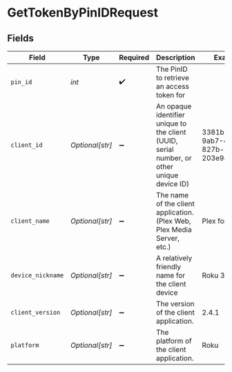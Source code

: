 # GetTokenByPinIDRequest


## Fields

| Field                                                                                      | Type                                                                                       | Required                                                                                   | Description                                                                                | Example                                                                                    |
| ------------------------------------------------------------------------------------------ | ------------------------------------------------------------------------------------------ | ------------------------------------------------------------------------------------------ | ------------------------------------------------------------------------------------------ | ------------------------------------------------------------------------------------------ |
| `pin_id`                                                                                   | *int*                                                                                      | :heavy_check_mark:                                                                         | The PinID to retrieve an access token for                                                  |                                                                                            |
| `client_id`                                                                                | *Optional[str]*                                                                            | :heavy_minus_sign:                                                                         | An opaque identifier unique to the client (UUID, serial number, or other unique device ID) | 3381b62b-9ab7-4e37-827b-203e9809eb58                                                       |
| `client_name`                                                                              | *Optional[str]*                                                                            | :heavy_minus_sign:                                                                         | The name of the client application. (Plex Web, Plex Media Server, etc.)                    | Plex for Roku                                                                              |
| `device_nickname`                                                                          | *Optional[str]*                                                                            | :heavy_minus_sign:                                                                         | A relatively friendly name for the client device                                           | Roku 3                                                                                     |
| `client_version`                                                                           | *Optional[str]*                                                                            | :heavy_minus_sign:                                                                         | The version of the client application.                                                     | 2.4.1                                                                                      |
| `platform`                                                                                 | *Optional[str]*                                                                            | :heavy_minus_sign:                                                                         | The platform of the client application.                                                    | Roku                                                                                       |